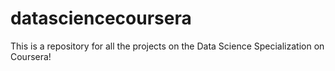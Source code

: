 datasciencecoursera
===================

This is a repository for all the projects on the Data Science Specialization on Coursera!
